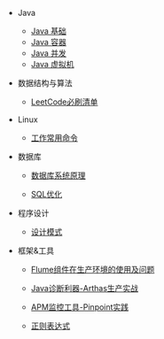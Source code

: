 - Java

    - [Java 基础](java/basics.md)
    - [Java 容器](java/comtainer.md)
    - [Java 并发](java/concurrent.md)
    - [Java 虚拟机](java/jvm.md)

- 数据结构与算法

    - [LeetCode必刷清单](algorithm/leetCodeList.md)

- Linux

    - [工作常用命令](linux/commands.md)

- 数据库

    - [数据库系统原理](database/database.md)

    - [SQL优化](database/sql.md)

- 程序设计

    - [设计模式](programming/designPattern.md)

- 框架&工具

    - [Flume组件在生产环境的使用及问题](frameAndTools/flume.md)

    - [Java诊断利器-Arthas生产实战](frameAndTools/arthas.md)

    - [APM监控工具-Pinpoint实践](frameAndTools/pinpoint.md)

    - [正则表达式](frameAndTools/regex.md)